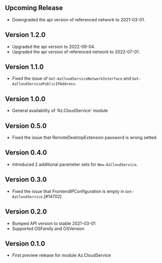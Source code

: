 <!--
    Please leave this section at the top of the change log.

    Changes for the upcoming release should go under the section titled "Upcoming Release", and should adhere to the following format:

    ## Upcoming Release
    * Overview of change #1
        - Additional information about change #1
    * Overview of change #2
        - Additional information about change #2
        - Additional information about change #2
    * Overview of change #3
    * Overview of change #4
        - Additional information about change #4

    ## YYYY.MM.DD - Version X.Y.Z (Previous Release)
    * Overview of change #1
        - Additional information about change #1
-->
## Upcoming Release
* Downgraded the api version of referenced network to 2021-03-01.

## Version 1.2.0
* Upgraded the api version to 2022-09-04.
* Upgraded the api version of referenced network to 2022-07-01.

## Version 1.1.0
* Fixed the issue of `Get-AzCloudServiceNetworkInterface` and `Get-AzCloudServicePublicIPAddress`.

## Version 1.0.0
* General availability of 'Az.CloudService' module

## Version 0.5.0
* Fixed the issue that RemoteDesktopExtension password is wrong setted.

## Version 0.4.0
* Introduced 2 additional parameter sets for `New-AzCloudService`.

## Version 0.3.0
* Fixed the issue that FrontendIPConfiguration is empty in `Get-AzCloudService`.[#14702]

## Version 0.2.0
* Bumped API version to stable 2021-03-01
* Supported OSFamily and OSVersion

## Version 0.1.0
* First preview release for module Az.CloudService

